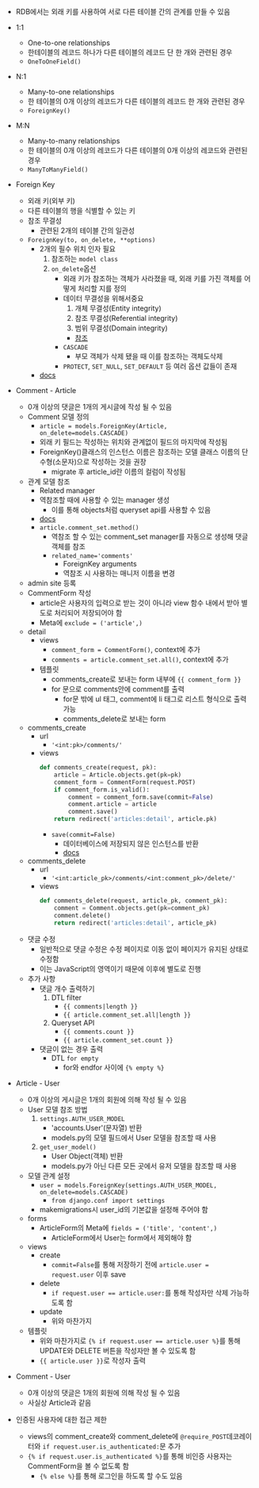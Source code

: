- RDB에서는 외래 키를 사용하여 서로 다른 테이블 간의 관계를 만들 수 있음

- 1:1
    - One-to-one relationships
    - 한테이블의 레코드 하나가 다른 테이블의 레코드 단 한 개와 관련된 경우
    - `OneToOneField()`
- N:1
    - Many-to-one relationships
    - 한 테이블의 0개 이상의 레코드가 다른 테이블의 레코드 한 개와 관련된 경우
    - `ForeignKey()`
- M:N
    - Many-to-many relationships
    - 한 테이블의 0개 이상의 레코드가 다른 테이블의 0개 이상의 레코드와 관련된 경우
    - `ManyToManyField()`

- Foreign Key
    - 외래 키(외부 키)
    - 다른 테이블의 행을 식별할 수 있는 키
    - 참조 무결성
        - 관련된 2개의 테이블 간의 일관성
    - `ForeignKey(to, on_delete, **options)`
        - 2개의 필수 위치 인자 필요
            1. 참조하는 `model class`
            2. `on_delete`옵션
                - 외래 키가 참조하는 객체가 사라졌을 때, 외래 키를 가진 객체를 어떻게 처리할 지를 정의
                - 데이터 무결성을 위해서중요
                    1. 개체 무결성(Entity integrity)
                    2. 참조 무결성(Referential integrity)
                    3. 범위 무결성(Domain integrity)
                    - [참조](https://en.wikipedia.org/wiki/Data_integrity)
                - `CASCADE`
                    - 부모 객체가 삭제 됐을 때 이를 참조하는 객체도삭제
                - `PROTECT`, `SET_NULL`, `SET_DEFAULT` 등 여러 옵션 값들이 존재
        - [docs](https://docs.djangoproject.com/en/3.2/ref/models/fields/#foreignkey)

- Comment - Article
    - 0개 이상의 댓글은 1개의 게시글에 작성 될 수 있음
    - Comment 모델 정의
        - `article = models.ForeignKey(Article, on_delete=models.CASCADE)`
        - 외래 키 필드는 작성하는 위치와 관계없이 필드의 마지막에 작성됨
        - ForeignKey()클래스의 인스턴스 이름은 참조하는 모델 클래스 이름의 단수형(소문자)으로 작성하는 것을 권장
            - migrate 후 article_id란 이름의 컬럼이 작성됨
    - 관계 모델 참조
        - Related manager
        - 역참조할 때에 사용할 수 있는 manager 생성
            - 이를 통해 objects처럼 queryset api를 사용할 수 있음
        - [docs](https://docs.djangoproject.com/en/3.2/ref/models/relations/)
        - `article.comment_set.method()`
            - 역참조 할 수 있는 comment_set manager를 자동으로 생성해 댓글 객체를 참조
            - `related_name='comments'`
                - ForeignKey arguments
                - 역참조 시 사용하는 매니저 이름을 변경
    - admin site 등록
    - CommentForm 작성
        - article은 사용자의 입력으로 받는 것이 아니라 view 함수 내에서 받아 별도로 처리되어 저장되어야 함
        - Meta에 `exclude = ('article',)`
    - detail
        - views
            - `comment_form = CommentForm()`, context에 추가
            - `comments = article.comment_set.all()`, context에 추가
        - 템플릿
            - comments_create로 보내는 form 내부에 `{{ comment_form }}`
            - for 문으로 comments안에 comment를 출력
                - for문 밖에 ul 태그, comment에 li 태그로 리스트 형식으로 출력 가능
                - comments_delete로 보내는 form
    - comments_create
        - url
            - `'<int:pk>/comments/'`
        - views
            ```python
            def comments_create(request, pk):
                article = Article.objects.get(pk=pk)
                comment_form = CommentForm(request.POST)
                if comment_form.is_valid():
                    comment = comment_form.save(commit=False)
                    comment.article = article
                    comment.save()
                return redirect('articles:detail', article.pk)
            ```
            - `save(commit=False)`
                - 데이터베이스에 저장되지 않은 인스턴스를 반환
                - [docs](https://docs.djangoproject.com/en/3.2/topics/forms/modelforms/#the-save-method)
    - comments_delete
        - url
            - `'<int:article_pk>/comments/<int:comment_pk>/delete/'`
        - views
            ```python
            def comments_delete(request, article_pk, comment_pk):
                comment = Comment.objects.get(pk=comment_pk)
                comment.delete()
                return redirect('articles:detail', article_pk)
            ```
    - 댓글 수정
        - 일반적으로 댓글 수정은 수정 페이지로 이동 없이 페이지가 유지된 상태로 수정함
        - 이는 JavaScript의 영역이기 때문에 이후에 별도로 진행
    - 추가 사항
        - 댓글 개수 출력하기
            1. DTL filter
                - `{{ comments|length }}`
                - `{{ article.comment_set.all|length }}`
            2. Queryset API
                - `{{ comments.count }}`
                - `{{ article.comment_set.count }}`
        - 댓글이 없는 경우 출력
            - DTL `for empty`
                - for와 endfor 사이에 `{% empty %}`

- Article - User
    - 0개 이상의 게시글은 1개의 회원에 의해 작성 될 수 있음
    - User 모델 참조 방법
        1. `settings.AUTH_USER_MODEL`
            - 'accounts.User'(문자열) 반환
            - models.py의 모델 필드에서 User 모델을 참조할 때 사용
        2. `get_user_model()`
            - User Object(객체) 반환
            - models.py가 아닌 다른 모든 곳에서 유저 모델을 참조할 때 사용
    - 모델 관계 설정
        - `user = models.ForeignKey(settings.AUTH_USER_MODEL, on_delete=models.CASCADE)`
            - `from django.conf import settings`
        - makemigrations시 user_id의 기본값을 설정해 주어야 함
    - forms
        - ArticleForm의 Meta에 `fields = ('title', 'content',)`
            - ArticleForm에서 User는 form에서 제외해야 함
    - views
        - create
            - `commit=False`를 통해 저장하기 전에 `article.user = request.user` 이후 save
        - delete
            - `if request.user == article.user:`를 통해 작성자만 삭제 가능하도록 함
        - update
            - 위와 마찬가지
    - 템플릿
        - 위와 마찬가지로 `{% if request.user == article.user %}`를 통해 UPDATE와 DELETE 버튼을 작성자만 볼 수 있도록 함
        - `{{ article.user }}`로 작성자 출력

- Comment - User
    - 0개 이상의 댓글은 1개의 회원에 의해 작성 될 수 있음
    - 사실상 Article과 같음

- 인증된 사용자에 대한 접근 제한
    - views의 comment_create와 comment_delete에 `@require_POST`데코레이터와 `if request.user.is_authenticated:`문 추가
    - `{% if request.user.is_authenticated %}`를 통해 비인증 사용자는 CommentForm을 볼 수 없도록 함
        - `{% else %}`를 통해 로그인을 하도록 할 수도 있음
